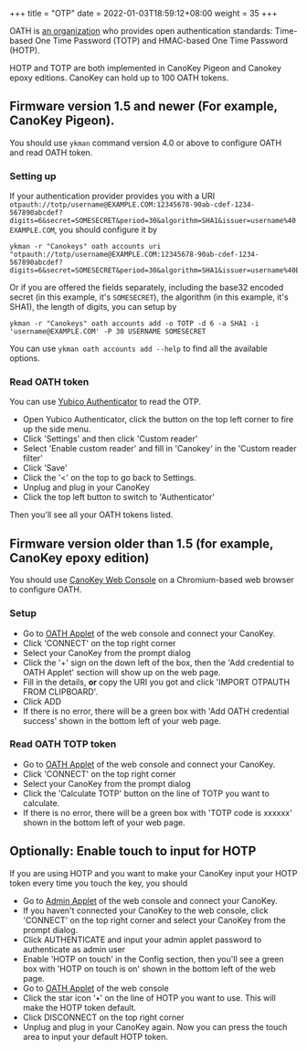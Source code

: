 +++
title = "OTP"
date =  2022-01-03T18:59:12+08:00
weight = 35
+++

OATH is [an organization](https://openauthentication.org/) who provides open authentication standards: Time-based One Time Password (TOTP) and HMAC-based One Time Password (HOTP).

HOTP and TOTP are both implemented in CanoKey Pigeon and Canokey epoxy editions. CanoKey can hold up to 100 OATH tokens.

## Firmware version 1.5 and newer (For example, CanoKey Pigeon).

You should use `ykman` command version 4.0 or above to configure OATH and read OATH token.
### Setting up

If your authentication provider provides you with a URI `otpauth://totp/username@EXAMPLE.COM:12345678-90ab-cdef-1234-567890abcdef?digits=6&secret=SOMESECRET&period=30&algorithm=SHA1&issuer=username%40EXAMPLE.COM`, you should configure it by
```
ykman -r "Canokeys" oath accounts uri "otpauth://totp/username@EXAMPLE.COM:12345678-90ab-cdef-1234-567890abcdef?digits=6&secret=SOMESECRET&period=30&algorithm=SHA1&issuer=username%40EXAMPLE.COM"
```

Or if you are offered the fields separately, including the base32 encoded secret (in this example, it's `SOMESECRET`), the algorithm (in this example, it's SHA1), the length of digits, you can setup by

```
ykman -r "Canokeys" oath accounts add -o TOTP -d 6 -a SHA1 -i 'username@EXAMPLE.COM' -P 30 USERNAME SOMESECRET
```

You can use `ykman oath accounts add --help` to find all the available options.

### Read OATH token

You can use [Yubico Authenticator](https://www.yubico.com/products/yubico-authenticator/) to read the OTP.

* Open Yubico Authenticator, click the button on the top left corner to fire up the side menu.
* Click 'Settings' and then click 'Custom reader'
* Select 'Enable custom reader' and fill in 'Canokey' in the 'Custom reader filter'
* Click 'Save'
* Click the '<' on the top to go back to Settings.
* Unplug and plug in your CanoKey
* Click the top left button to switch to 'Authenticator'

Then you'll see all your OATH tokens listed. 

## Firmware version older than 1.5 (for example, CanoKey epoxy edition)

You should use [CanoKey Web Console](https://console.canokeys.org) on a Chromium-based web browser to configure OATH.

### Setup

* Go to [OATH Applet](https://console.canokeys.org/oath) of the web console and connect your CanoKey.
* Click 'CONNECT' on the top right corner
* Select your CanoKey from the prompt dialog
* Click the '+' sign on the down left of the box, then the 'Add credential to OATH Applet' section will show up on the web page.
* Fill in the details, **or** copy the URI you got and click 'IMPORT OTPAUTH FROM CLIPBOARD'.
* Click ADD
* If there is no error, there will be a green box with 'Add OATH credential success' shown in the bottom left of your web page.

### Read OATH TOTP token

* Go to [OATH Applet](https://console.canokeys.org/oath) of the web console and connect your CanoKey.
* Click 'CONNECT' on the top right corner
* Select your CanoKey from the prompt dialog
* Click the 'Calculate TOTP' button on the line of TOTP you want to calculate.
* If there is no error, there will be a green box with 'TOTP code is xxxxxx' shown in the bottom left of your web page.


## Optionally: Enable touch to input for HOTP

If you are using HOTP and you want to make your CanoKey input your HOTP token every time you touch the key, you should 

* Go to [Admin Applet](https://console.canokeys.org/admin) of the web console and connect your CanoKey.
* If you haven't connected your CanoKey to the web console, click 'CONNECT' on the top right corner and select your CanoKey from the prompt dialog.
* Click AUTHENTICATE and input your admin applet password to authenticate as admin user
* Enable 'HOTP on touch' in the Config section, then you'll see a green box with 'HOTP on touch is on' shown in the bottom left of the web page.
* Go to [OATH Applet](https://console.canokeys.org/oath) of the web console
* Click the star icon '٭' on the line of HOTP you want to use. This will make the HOTP token default.
* Click DISCONNECT on the top right corner
* Unplug and plug in your CanoKey again.
Now you can press the touch area to input your default HOTP token.

